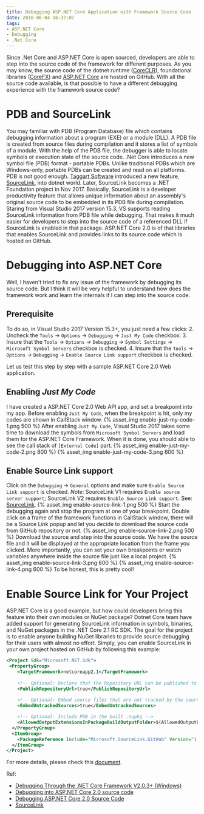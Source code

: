 ```yaml
---
title: Debugging ASP.NET Core Application with Framework Source Code
date: 2018-06-04 16:37:07
tags:
- ASP.NET Core
- Debugging
- .Net Core
---
```

Since .Net Core and ASP.NET Core is open sourced, developers are able to step into the source code of the framework for different purposes. 
As you may know, the source code of the dotnet runtime ([CoreCLR](https://github.com/dotnet/coreclr)), foundational libraries ([CoreFX](https://github.com/dotnet/corefx)) and [ASP.NET Core](https://github.com/aspnet/Home) are hosted on GitHub. With all the source code available, is that possible to have a different debugging experience with the framework source code?
<!-- more -->
# PDB and SourceLink
You may familiar with PDB (Program Database) file which contains debugging information about a program (EXE) or a module (DLL). A PDB file is created from source files during compilation and it stores a list of symbols of a module. With the help of the PDB file, the debugger is able to locate symbols or execution state of the source code. .Net Core introduces a new symbol file (PDB) format - portable PDBs. Unlike traditional PDBs which are Windows-only, portable PDBs can be created and read on all platforms.
PDB is not good enough. [Taggart Software](https://github.com/ctaggart/SourceLink) introduced a new feature, [SourceLink](https://github.com/dotnet/designs/blob/master/accepted/diagnostics/source-link.md), into dotnet world. Later, SourceLink becomes a .NET Foundation project in Nov 2017. Basically, SourceLink is a developer productivity feature that allows unique information about an assembly's original source code to be embedded in its PDB file during compilation.
Staring from Visual Studio 2017 version 15.3, VS supports reading SourceLink information from PDB file while debugging. That makes it much easier for developers to step into the source code of a referenced DLL if SourceLink is enabled in that package. ASP.NET Core 2.0 is of that libraries that enables SourceLink and provides links to its source code which is hosted on GitHub.

# Debugging into ASP.NET Core
Well, I haven't tried to fix any issue of the framework by debugging its source code. But I think it will be very helpful to understand how does the framework work and learn the internals if I can step into the source code.

## Prerequisite
To do so, in Visual Studio 2017 Version 15.3+, you just need a few clicks:
2.  Uncheck the `Tools` -> `Options` -> `Debugging` -> `Just My Code` checkbox.
3.  Insure that the `Tools` -> `Options` -> `Debugging` -> `Symbol Settings` -> `Microsoft Symbol Servers` checkbox is checked.
4.  Insure that the `Tools` -> `Options` -> `Debugging` -> `Enable Source Link support` checkbox is checked.

Let us test this step by step with a sample ASP.NET Core 2.0 Web application.

## Enabling *Just My Code*
I have created a ASP.NET Core 2.0 Web API app, and set a breakpoint into my app. Before enabling `Just My Code`, when the breakpoint is hit, only my codes are shown in CallStack window.
{% asset_img enable-just-my-code-1.png 500 %}
After enabling `Just My Code`, Visual Studio 2017 takes some time to download the symbols from `Microsoft Symbol Servers` and load them for the ASP.NET Core Framework. When it is done, you should able to see the call stack of `[External Code]` part.
{% asset_img enable-just-my-code-2.png 800 %}
{% asset_img enable-just-my-code-3.png 600 %}
## Enable Source Link support
Click on the `Debugging` -> `General` options and make sure `Enable Source Link support` is checked.
*Note*: SourceLink V1 requires `Enable source server support`; SourceLink V2 requires `Enable Source Link support`. See: [SourceLink](https://github.com/ctaggart/SourceLink).
{% asset_img enable-source-link-1.png 500 %}
Start the debugging again and stop the program at one of your breakpoint. Double click on a frame of the framework functions in CallStack window, there will be a Source Link popup and let you decide to download the source code from GitHub repository or not.
{% asset_img enable-source-link-2.png 500 %}
Download the source and step into the source code. We have the source file and it will be displayed at the appropriate location from the frame you clicked. More importantly, you can set your own breakpoints or watch variables anywhere inside the source file just like a local project.
{% asset_img enable-source-link-3.png 600 %}
{% asset_img enable-source-link-4.png 600 %}
To be honest, this is pretty cool!

# Enable Source Link for Your Project
ASP.NET Core is a good example, but how could developers bring this feature into their own modules or NuGet package?
Dotnet Core team have added support for generating SourceLink information in symbols, binaries, and NuGet packages in the .NET Core 2.1 RC SDK. The goal for the project is to enable anyone building NuGet libraries to provide source debugging for their users with almost no effort.
Simply, you can enable SourceLink in your own project hosted on GitHub by following this example:
``` XML
<Project Sdk="Microsoft.NET.Sdk">
 <PropertyGroup>
    <TargetFramework>netcoreapp2.1</TargetFramework>
 
    <!-- Optional: Declare that the Repository URL can be published to NuSpec -->
    <PublishRepositoryUrl>true</PublishRepositoryUrl>
 
    <!-- Optional: Embed source files that are not tracked by the source control manager to the PDB -->
    <EmbedUntrackedSources>true</EmbedUntrackedSources>

    <!-- Optional: Include PDB in the built .nupkg -->
    <AllowedOutputExtensionsInPackageBuildOutputFolder>$(AllowedOutputExtensionsInPackageBuildOutputFolder);.pdb</AllowedOutputExtensionsInPackageBuildOutputFolder>
  </PropertyGroup>
  <ItemGroup>
    <PackageReference Include="Microsoft.SourceLink.GitHub" Version="1.0.0-beta-62925-02" PrivateAssets="All"/>
  </ItemGroup>
</Project>
```
For more details, please check this [document](https://github.com/dotnet/sourcelink/).

Ref:
* [Debugging Through the .NET Core Framework V2.0.3+ (Windows)](https://blogs.msdn.microsoft.com/vancem/2017/12/20/update-debugging-through-the-net-core-framework-v2-0-3-windows/)
* [Debugging into ASP.NET Core 2.0 source code](https://laurentkempe.com/2017/09/26/Debugging-into-ASP.NET-Core-2.0-source-code/)
* [Debugging ASP.NET Core 2.0 Source Code](https://www.stevejgordon.co.uk/debugging-asp-net-core-2-source)
* [SourceLink](https://github.com/dotnet/sourcelink)